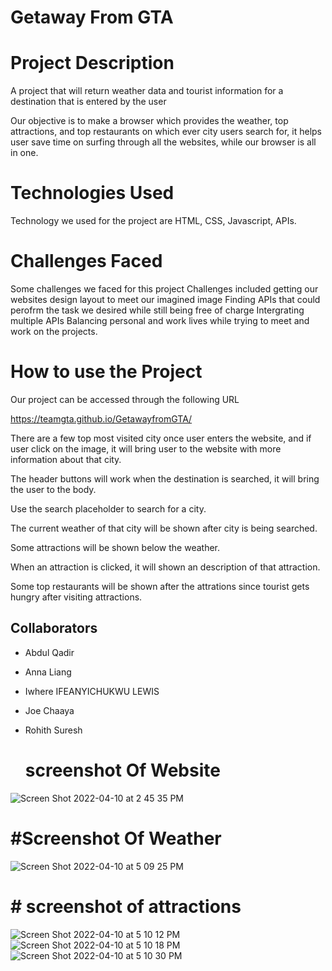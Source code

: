 # Getaway From GTA

# Project Description

A project that will return weather data and tourist information for a destination that is entered by the user

Our objective is to make a browser which provides the weather, top attractions, and top restaurants on which ever city users search for, it helps user save time on surfing through all the websites, while our browser is all in one.

# Technologies Used

Technology we used for the project are HTML, CSS, Javascript, APIs.

# Challenges Faced

Some challenges we faced for this project
Challenges included getting our websites design layout to meet our imagined image
Finding APIs that could perofrm the task we desired while still being free of charge
Intergrating multiple APIs
Balancing personal and work lives while trying to meet and work on the projects.

# How to use the Project

Our project can be accessed through the following URL

https://teamgta.github.io/GetawayfromGTA/


There are a few top most visited city once user enters the website, and if user click on the image, it will bring user to the website with more information about that city.

The header buttons will work when the destination is searched, it will bring the user to the body.

Use the search placeholder to search for a city.

The current weather of that city will be shown after city is being searched.

Some attractions will be shown below the weather.

When an attraction is clicked, it will shown an description of that attraction.

Some top restaurants will be shown after the attrations since tourist gets hungry after visiting attractions.

## Collaborators

- Abdul Qadir
- Anna Liang
- Iwhere IFEANYICHUKWU LEWIS
- Joe Chaaya
- Rohith Suresh


  # screenshot Of Website
![Screen Shot 2022-04-10 at 2 45 35 PM](https://user-images.githubusercontent.com/99456130/162639808-90ad6a2d-4ed7-49eb-a821-fc0cfb6102bf.png)

# #Screenshot Of Weather
![Screen Shot 2022-04-10 at 5 09 25 PM](https://user-images.githubusercontent.com/99456130/162640144-da227a47-4500-42bd-8064-10c691ea5b87.png)
# # screenshot of attractions
![Screen Shot 2022-04-10 at 5 10 12 PM](https://user-images.githubusercontent.com/99456130/162640180-84da126b-040f-4727-bf75-45736e95b436.png)
![Screen Shot 2022-04-10 at 5 10 18 PM](https://user-images.githubusercontent.com/99456130/162640186-036c179b-dc39-4074-af9c-f6ba71fa6567.png)
![Screen Shot 2022-04-10 at 5 10 30 PM](https://user-images.githubusercontent.com/99456130/162640189-edf65e20-ff30-4797-812e-de8489b68719.png)